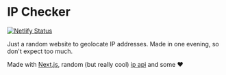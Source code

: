 # IP Checker

[![Netlify Status](https://api.netlify.com/api/v1/badges/f9f7bac8-d8ad-44d4-93d2-9d14059750c4/deploy-status)](https://app.netlify.com/sites/superlative-madeleine-bef9ed/deploys)

Just a random website to geolocate IP addresses. Made in one evening, so don't expect too much.

Made with [Next.js](https://nextjs.org), random (but really cool) [ip api](https://ip-api.com) and some ❤️
